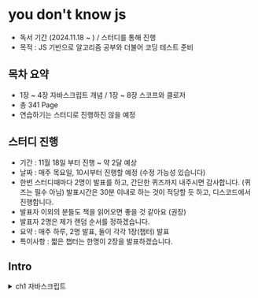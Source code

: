 # you don't know js

- 독서 기간 (2024.11.18 ~ ) / 스터디를 통해 진행
- 목적 : JS 기반으로 알고리즘 공부와 더불어 코딩 테스트 준비

## 목차 요약

- 1장 ~ 4장 자바스크립트 개념 / 1장 ~ 8장 스코프와 클로저
- 총 341 Page
- 연습하기는 스터디로 진행하진 않을 예정

## 스터디 진행

- 기간 : 11월 18일 부터 진행 ~ 약 2달 예상
- 날짜 : 매주 목요일, 10시부터 진행할 예정 (수정 가능성 있습니다)
- 한번 스터디때마다 2명이 발표를 하고, 간단한 퀴즈까지 내주시면 감사합니다. (퀴즈는 필수 아님)
  발표시간은 30분 이내로 하는 것이 적당할 듯 하고, 디스코드에서 진행합니다.
- 발표자 이외의 분들도 책을 읽어오면 좋을 것 같아요 (권장)
- 발표자 2명은 제가 랜덤 순서를 정하겠습니다.
- 요약 : 매주 하루, 2명 발표, 둘이 각각 1장(챕터) 발표
- 특이사항 : 짧은 챕터는 한명이 2장을 발표하겠습니다.

## Intro

<details>
  <summary>ch1 자바스크립트</summary>

자바스크립트에 마스터는 없습니다. 더 익숙해지고 친해질 수 있습니다.
이 책은 자바스크립트와 가까워지기 위한 여행이 될 것 입니다.

## 1.1 책에 대하여

자바스크립트 정복은 목적지가 아니라 바라봐야할 방향입니다.
조급하게 이 책을 후딱 읽고 끝낸다는 마음보다, 천천히 인내와 끈기를 갖고 읽기 바랍니다.

## 1.2 이름의 유래

자바 사용자에게 마케팅하기 위해 자바 + (가벼운)스크립트 언어 라는 의미로 만들어졌습니다.

TC39에서 지정하고 공식화된 명칭은 ECMAScript 입니다.
ES6는 ECMAScript 2015로도 불립니다. (ES6는 2015년에 나왔기 때문)

> 자바스크립트와 자바의 관계는 햄스터와 햄의 관계와 같습니다.

## 1.3 명세서

TC39는 js를 관리하는 운영 위원회입니다.
제안 단계는 0 ~ 4단계로 나뉩니다.

누구나 제안을 할 수 있지만, TC39의 승인을 받아야합니다. (https://github.com/tc39/proposals)

js는 버전이 없습니다. 공식적인 표준 js는 오직 하나입니다.

모든 브라우저, 디바이스 제조사는 단 하나뿐인 명세서를 기준으로 js 구현체를 만듭니다.

### JS를 지배하는 웹

JS 구현체를 만들 때 가장 중요시 되는 분야는 역시나 웹 환경입니다.

JS 엔진 제조사들은 js 구현체를 만들 때, 여러 상황에 대한 엣지 케이스를 고려하여 발전해 왔습니다.

이런 상황에서 JS 명세서가 업데이트 되었을 때, 엔진 제조사들은 명세서를 준수하도록 엔진을 업데이트 하거나 명세서 개정안을 자사 엔진에 반영하지 않겠다는 결정을 합니다.

만약 자사 엔진에 반영하지 않는다고 했을 때에는, TC39 위원회는 종종 기존 결정을 철회하고 명세서를 웹에 맞게 수정합니다. (ex. contains -> includes, flatten -> flat)

### JS지만 JS가 아닌 웹 전용 문법 (feat: alert)

```javascript
alert("Hello, World!");
```

이 코드는 **모든 웹** 전용 문법입니다. (alert는 브라우저에서만 동작합니다.)

브라우저 엔진, Node js 등과 같이 JS가 실행되는 환경은 전역 스코프에 API를 추가해 자체적으로 사용할 수 있는 기능을 제공합니다. (ex. alert)

alert 말고도 다양한 API가 있습니다. (ex. fetch, getCurrentLocation)

node js는 브라우저에서 사용할 수 없는 API를 제공합니다. (ex. fs, http)

우리가 자주 사용하는 console.log도 브라우저에서만 사용할 수 있는 API입니다.

이 처럼 console.log 코드를 본다면 호출은 JS지만, console.log는 명세서에 없는 웹 전용 문법이라는 것을 알 수 있습니다.

### 모든 코드가 JS인 것은 아닙니다.

개발자 도구의 경우 가장 중요시하는 것은 DX입니다. (Developer Experience)

그렇기 때문에 개발자 도구에서의 결과가 JS 명세서와 일치하지 않을 수 있습니다.

예를 들어 "전역 스코프 최상위 레벨에서 let과 const로 변수 여러 개를 선언했을 때 작동 방식"은 실제 명세서와는 다를 수 있습니다.

정확한 내용을 알고 싶다면 명세서를 참고해야합니다.

### JS의 다양한 얼굴

프로그래밍에서는 "패러다임" 이라는 용어를 통해, 코드를 어떤식으로 작성할지에 대한 방법론을 제시합니다.

대표적인 패러다임은 다음과 같습니다.

- 절차적 프로그래밍 : 코드가 탑다운이면서 선현적으로 구조화, 이때 프로시저라 불리는 코드 단위에 미리 정해진 일련의 연산을 작성합니다.
- 객체지향 프로그래밍 : 코드를 클래스 단위로 구조화, 클래스는 데이터와 동작을 함께 묶어서 관리합니다.
- 함수형 프로그래밍 : 코드를 함수 단위로 구조화, 이때 함수는 순수하고 불변적이어야합니다. 또한 함수 자체가 값이 될 수 있습니다.

패러다임에 옳고 그름은 없습니다. 어떤 패러다임이든 적절한 상황이 있습니다.

특정 언어의 경우 지향하는 패러다임이 있지만 (C언어는 절차적, Java는 객체지향) JS는 다양한 패러다임을 지원합니다. 이를 다중 패러다임 언어라고 합니다.

## 1.5 하위 호환성과 상위 호환성

JS는 하위 호환성을 중요시합니다. (ex. ES6 코드는 ES5 엔진에서도 동작해야합니다.)

TC39 위원회는 새로운 기능을 추가할 때, 기존 코드와 충돌이 없도록 설계합니다. 그리고 "우리는 절대 웹을 망치지 않을 것이다" 라는 신념을 가지고 있습니다.

이에 장점만 있는 것은 아닙니다. 단점으로는 한번의 실수로 영원히 고치지 못하는 명세가 발생할 수 있습니다. 그만큼 엄격한 기준과 테스트를 필요로 합니다.

다만 예외적인 경우도 있습니다만, 매우 드물고 특별한 경우입니다.

이와 반대개념인 상위 호환성에 대해 알아보겠습니다.

일단 JS는 상위 호환성을 지향하지 않습니다. 상위 호환성을 지원하는 대표적인 예시는 HTML과 CSS입니다.

HTML과 CSS에서는 본질상 선언적이므로, 인식되지 않는 선언은 무시하고 넘어갑니다.

### 간극을 메우는 노력

JS는 상위 호환성을 보장하지 않기에 오래된 엔진에서는 최신 기능을 사용할 수 없습니다. 이런 문제를 해결하기 위해 방법이 있습니다.

- 폴리필 : ES6 이상의 기능을 ES5 이하에서 사용할 수 있도록 도와주는 코드 조각입니다. (ex. babel)
- 트랜스파일 : 코드를 변환하는 과정을 말합니다. (ex. babel)

바벨은 오래된 엔진에서도 최신 기능을 사용할 수 있도록 도와줍니다.

```javascript
// ES6
if (true) {
  let x = 2;
  console.log(x);
} else {
  let x = 3;
  console.log(x);
}
// let은 블록 스코프를 가지기 때문에 x는 블록 내부에서만 유효합니다.

// ES5 (바벨을 통해 변환된 코드)
var x$0, x$1;
if (true) {
  x$0 = 2;
  console.log(x);
} else {
  x$1 = 3;
  console.log(x);
}
```

그럼 그냥 옛날 방식으로 코딩하면 되지 않을까요? 그렇지 않습니다.

- ES6 이상의 기능은 코드를 더 명확하게 만들어줍니다.
- ES6 이상의 기능은 코드를 더 간결하게 만들어줍니다.
- ES6 이상의 기능은 코드를 더 안전하게 만들어줍니다.

이런 이유로 ES6 이상의 기능을 사용하는 것이 좋습니다. (다만, 폴리필과 트랜스파일을 통해 호환성을 지키는 것이 중요합니다.)

### 폴리필을 활용해서 극복하기

상위 호환성 문제가 새로운 문법이 아닌 근래에 추가되었지만, 아직 지원하지 않는 API 일 경우 폴리필을 사용할 수 있습니다.

```javascript
// finally 메서드는 ES6에 추가된 메서드입니다.
// 이 메서드는 Promise가 성공하든 실패하든 무조건 실행됩니다.

// 폴리필을 사용하지 않은 코드
promise
  .then(() => {
    // 성공
  })
  .catch(() => {
    // 실패
  })
  .finally(() => {
    // 무조건 실행
  });

// finally 메서드를 사용하기 위한 폴리필
if (typeof Promise.prototype.finally !== "function") {
  Promise.prototype.finally = function (callback) {
    return this.then(
      (value) => Promise.resolve(callback()).then(() => value),
      (reason) =>
        Promise.resolve(callback()).then(() => {
          throw reason;
        })
    );
  };
}
```

폴리필에 대한 정보는 ES-Shim Repository에서 확인할 수 있습니다.

## 1.6 인터프리터 이해하기

인터프리터 언어 vs 컴파일러 언어

- 인터프리터 언어 : 코드를 한 줄씩 읽어가며 실행합니다. (ex. JS, Python)
- 컴파일러 언어 : 코드를 한 번에 컴파일하고 실행합니다. (ex. C, C++)

장단점은 다음과 같습니다.

- 인터프리터 언어 : 빠른 개발, 느린 실행 (실행 시간이 오래 걸릴 수 있음, 최적화가 어려울 수 있음)
- 컴파일러 언어 : 느린 개발, 빠른 실행 (컴파일 시간이 오래 걸릴 수 있음)

인터프리터 언어는 한 줄씩 읽기 때문에, 만약 5번째 줄에서 오류가 발생하면 1 ~ 4번째 줄까지는 실행이 되고 오류를 발경하지 못합니다. 근데 이렇게 오류 발견을 미루는 것은 때에 따라서는 문제가 될 수 있습니다.

**파싱(Parsing)**

파싱이라는 단계를 거치는 언어도 있습니다. 만약 파싱 단계가 있다면 5번째 줄에 오류를 사전에 발견하여 오류를 수정할 수 있습니다.

이렇게 된다면 syntax error(혹은 static error)를 미리 발견할 수 있습니다.

파싱이 끝난 후에는 파싱 결과인 AST(Abstract Syntax Tree)를 바탕으로 실행 단계로 넘어갑니다. 이런 파싱의 역할로 인해 파싱하는 언어는 컴파일 언어라고 통용되기도 합니다.

그럼 JS도 파싱을 거치는 언어인데, 컴파일 언어일까요? 대답은 컴파일 언어에 가깝다 입니다.

js -> 파싱(추상 구문 트리) -> 컴파일(바이트 코드) -> 실행

**JS로 만든 코드의 실행 절차**

1. 작성된 코드는 바벨이 트랜스파일합니다. 이후 번들러(webpack)가 코드를 하나로 묶습니다. 이 결과를 JS 엔진으로 보냅니다.
2. JS 엔진은 코드를 실행하기 전에 파싱합니다. 이때 추상 구문 트리(AST)를 만듭니다.
3. AST를 바이트 코드로 컴파일합니다. 이때 최적화를 수행합니다. (JIT 컴파일)
4. JS 가상 머신이 바이트 코드를 실행합니다.

<!-- img 추가 -->
<img src="/img/books/js/v8-overview.png" alt="v8-overview" width="500" height="300"/>

이런 특징들 덕분에 문법 오류를 미리 발견할 수 있고, 프로그램을 더 빠르게 완성할 수 있습니다.

### 웹어셈블리 (WebAssembly)

JS로 작성한 코드를 얼마나 빠르게 실행할 수 있을까요? 이런 고민에서 웹어셈블리가 탄생했습니다.

처음에는 ASM.js라는 프로젝트로 시작되었습니다. ASM.js는 JS로 작성된 코드를 최적화하여 빠르게 실행할 수 있도록 도와줍니다.

이후에 WASM(WebAssembly)가 등장했습니다. JS기반 개발자가 아니라도 JS 엔진에서 사용될 코드를 쉽게 작성할 수 있도록 도와줍니다. 특징으로는 파싱과 컴파일 단계를 거치지 않고, 바이트 코드로 바로 실행할 수 있습니다.

WASM은 웹을 위한 기술은 아닙니다. 다른 어떤 언어도 컴파일러만 있다면 WASM을 사용할 수 있습니다.

JS를 WASM이 대체하지는 않습니다. WASM은 JS와 함께 사용할 수 있는 기술입니다.

## 1.7 엄격 모드

엄격 모드는 JS의 버그를 줄이기 위해 만들어졌습니다.

엄격 모드는 다음과 같은 특징이 있습니다. (use strict)

- 선언되지 않은 변수를 사용하면 ReferenceError가 발생합니다.
- 함수의 매개변수 이름이 중복되면 SyntaxError가 발생합니다.
- with 문을 사용하면 SyntaxError가 발생합니다.
- eval 함수를 사용하면 SyntaxError가 발생합니다.

```javascript
// "use strict"; 는 함수 단위로도 사용할 수 있습니다. 점진적으로 적용할 때 사용할 수 있습니다.

function foo() {
  // 공백 혹은 주석만 use strict 위에 있을 수 있습니다.
  "use strict";
  x = 10; // ReferenceError: x is not defined
}
```

## 1.8 요약

- JS는 ECMAScript 명세서를 따르는 언어입니다.
- TC39 위원회가 명세서를 관리합니다.
- 브라우저를 비롯해 Node.js, Deno 등 다양한 환경에서 JS를 사용할 수 있습니다.

- JS는 다중 패러다임 언어입니다.
- 객제지향, 함수형, 절차적 프로그래밍을 지원합니다.

- JS는 컴파일 처리되는 언어입니다. (파싱, 컴파일, 실행 단계를 거칩니다.)

</details>
